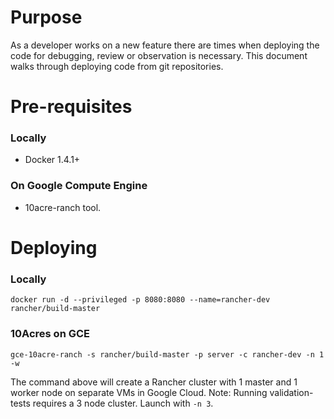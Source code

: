 # Purpose

As a developer works on a new feature there are times when deploying the code for debugging, review or observation is necessary. This document walks through deploying code from git repositories.

# Pre-requisites

### Locally
* Docker 1.4.1+

### On Google Compute Engine
* 10acre-ranch tool.

# Deploying

### Locally
```
docker run -d --privileged -p 8080:8080 --name=rancher-dev rancher/build-master
```

### 10Acres on GCE
```
gce-10acre-ranch -s rancher/build-master -p server -c rancher-dev -n 1 -w
```

The command above will create a Rancher cluster with 1 master and 1 worker node on separate VMs in Google Cloud. Note: Running validation-tests requires a 3 node cluster. Launch with `-n 3`.

